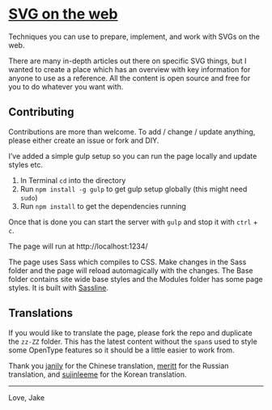 # [SVG on the web](https://svgontheweb.com/)

Techniques you can use to prepare, implement, and work with SVGs on the web.

There are many in-depth articles out there on specific SVG things, but I wanted to create a place which has an overview with key information for anyone to use as a reference. All the content is open source and free for you to do whatever you want with.

## Contributing

Contributions are more than welcome. To add / change / update anything, please either create an issue or fork and DIY.

I’ve added a simple gulp setup so you can run the page locally and update styles etc.

1. In Terminal `cd` into the directory
2. Run `npm install -g gulp` to get gulp setup globally (this might need `sudo`)
3. Run `npm install` to get the dependencies running

Once that is done you can start the server with `gulp` and stop it with `ctrl` + `c`.

The page will run at http://localhost:1234/

The page uses Sass which compiles to CSS. Make changes in the Sass folder and the page will reload automagically with the changes. The Base folder contains site wide base styles and the Modules folder has some page styles. It is built with [Sassline](https://github.com/jakegiltsoff/sassline).

## Translations

If you would like to translate the page, please fork the repo and duplicate the `zz-ZZ` folder. This has the latest content without the `span`s used to style some OpenType features so it should be a little easier to work from.

Thank you [janily](https://github.com/janily) for the Chinese translation, [meritt](https://github.com/meritt) for the Russian translation, and [sujinleeme](https://github.com/sujinleeme) for the Korean translation.

---

Love,
Jake

